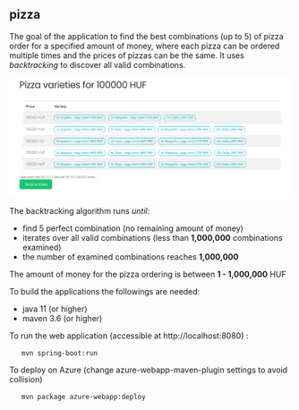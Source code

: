 ## pizza

The goal of the application to find the best combinations (up to 5) of pizza order for a specified amount of money, where each pizza can be ordered multiple times and the prices of pizzas can be the same. It uses _backtracking_ to discover all valid combinations.

![alt text](https://github.com/nemethakos/pizza/raw/main/media/varieties.PNG)

The backtracking algorithm runs _until_:
  - find 5 perfect combination (no remaining amount of money)
  - iterates over all valid combinations (less than **1,000,000** combinations examined)
  - the number of examined combinations reaches **1,000,000**

The amount of money for the pizza ordering is between **1 - 1,000,000** HUF

To build the applications the followings are needed:
- java 11 (or higher)
- maven 3.6 (or higher)

To run the web application (accessible at http://localhost:8080) :
```
   mvn spring-boot:run
```

To deploy on Azure
(change azure-webapp-maven-plugin settings to avoid collision)
```
   mvn package azure-webapp:deploy
```
